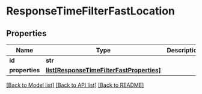 # ResponseTimeFilterFastLocation

## Properties
Name | Type | Description | Notes
------------ | ------------- | ------------- | -------------
**id** | **str** |  | 
**properties** | [**list[ResponseTimeFilterFastProperties]**](ResponseTimeFilterFastProperties.md) |  | 

[[Back to Model list]](../README.md#documentation-for-models) [[Back to API list]](../README.md#documentation-for-api-endpoints) [[Back to README]](../README.md)


